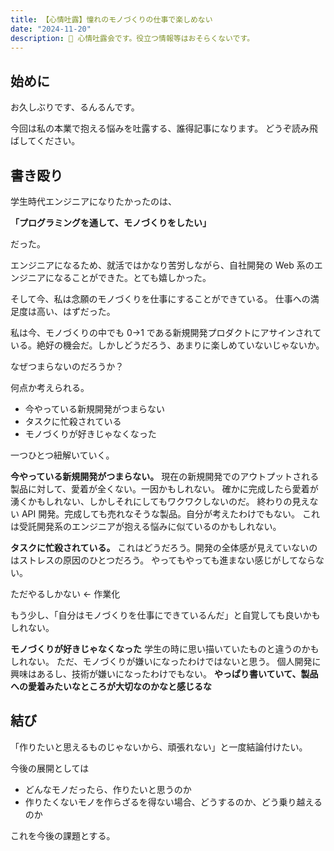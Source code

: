 ```yaml
---
title: 【心情吐露】憧れのモノづくりの仕事で楽しめない
date: "2024-11-20"
description: 🚨 心情吐露会です。役立つ情報等はおそらくないです。
---
```


## 始めに
お久しぶりです、るんるんです。

今回は私の本業で抱える悩みを吐露する、誰得記事になります。
どうぞ読み飛ばしてください。


## 書き殴り
学生時代エンジニアになりたかったのは、

**「プログラミングを通して、モノづくりをしたい」**

だった。

エンジニアになるため、就活ではかなり苦労しながら、自社開発の Web 系のエンジニアになることができた。とても嬉しかった。

そして今、私は念願のモノづくりを仕事にすることができている。
仕事への満足度は高い、はずだった。

私は今、モノづくりの中でも 0→1 である新規開発プロダクトにアサインされている。絶好の機会だ。しかしどうだろう、あまりに楽しめていないじゃないか。

なぜつまらないのだろうか？

何点か考えられる。

- 今やっている新規開発がつまらない
- タスクに忙殺されている
- モノづくりが好きじゃなくなった

一つひとつ紐解いていく。

**今やっている新規開発がつまらない。**
現在の新規開発でのアウトプットされる製品に対して、愛着が全くない。一因かもしれない。
確かに完成したら愛着が湧くかもしれない、しかしそれにしてもワクワクしないのだ。
終わりの見えない API 開発。完成しても売れなそうな製品。自分が考えたわけでもない。
これは受託開発系のエンジニアが抱える悩みに似ているのかもしれない。

**タスクに忙殺されている。**
これはどうだろう。開発の全体感が見えていないのはストレスの原因のひとつだろう。
やってもやっても進まない感じがしてならない。

ただやるしかない ← 作業化

もう少し、「自分はモノづくりを仕事にできているんだ」と自覚しても良いかもしれない。

**モノづくりが好きじゃなくなった**
学生の時に思い描いていたものと違うのかもしれない。
ただ、モノづくりが嫌いになったわけではないと思う。
個人開発に興味はあるし、技術が嫌いになったわけでもない。
**やっぱり書いていて、製品への愛着みたいなところが大切なのかなと感じるな**


## 結び
「作りたいと思えるものじゃないから、頑張れない」と一度結論付けたい。

今後の展開としては

- どんなモノだったら、作りたいと思うのか
- 作りたくないモノを作らざるを得ない場合、どうするのか、どう乗り越えるのか

これを今後の課題とする。
